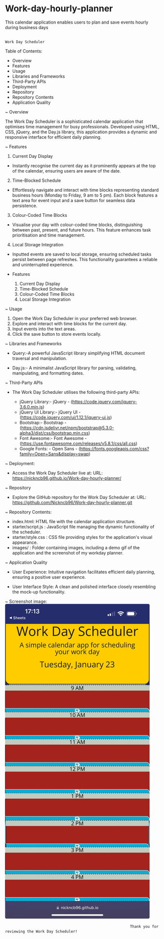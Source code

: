 # Work-day-hourly-planner
This calendar application enables users to plan and save events hourly during business days


                                                                       Work Day Scheduler

Table of Contents:

 - Overview
 - Features
 - Usage
 - Libraries and Frameworks
 - Third-Party APIs
 - Deployment
 - Repository
 - Repository Contents
 - Application Quality


~ Overview

The Work Day Scheduler is a sophisticated calendar application that optimises time management for busy professionals.
Developed using HTML, CSS, jQuery, and the Day.js library, this application provides a dynamic and responsive interface for efficient daily planning.

~ Features

 1. Current Day Display

 - Instantly recognise the current day as it prominently appears at the top of the calendar, ensuring users are aware of the date.

 2. Time-Blocked Schedule

 - Effortlessly navigate and interact with time blocks representing standard business hours (Monday to Friday, 9 am to 5 pm). Each block features a text area for event input and a save button for seamless data persistence.

 3. Colour-Coded Time Blocks

 - Visualise your day with colour-coded time blocks, distinguishing between past, present, and future hours. This feature enhances task prioritisation and time management.

 4. Local Storage Integration

 - Inputted events are saved to local storage, ensuring scheduled tasks persist between page refreshes. This functionality guarantees a reliable and uninterrupted experience.

- Features
  1. Current Day Display 
  2. Time-Blocked Schedule 
  3. Colour-Coded Time Blocks 
  4. Local Storage Integration 

~ Usage

 1. Open the Work Day Scheduler in your preferred web browser.
 2. Explore and interact with time blocks for the current day.
 3. Input events into the text areas.
 4. Click the save button to store events locally.


~ Libraries and Frameworks

  - Query:-A powerful JavaScript library simplifying HTML document traversal and manipulation.

  - Day.js:- A minimalist JavaScript library for parsing, validating, manipulating, and formatting dates.

~ Third-Party APIs

 - The Work Day Scheduler utilises the following third-party APIs:

   - jQuery Library:- jQuery - (https://code.jquery.com/jquery-3.6.0.min.js)
   - jQuery UI Library:- jQuery UI - (https://code.jquery.com/ui/1.12.1/jquery-ui.js)
   - Bootstrap:- Bootstrap - (https://cdn.jsdelivr.net/npm/bootstrap@5.3.0-alpha3/dist/css/bootstrap.min.css)
   - Font Awesome:- Font Awesome - (https://use.fontawesome.com/releases/v5.8.1/css/all.css)
   - Google Fonts: - Open Sans - (https://fonts.googleapis.com/css?family=Open+Sans&display=swap)

~ Deployment:
 - Access the Work Day Scheduler live at: URL: https://nickncb96.github.io/Work-day-hourly-planner/


~ Repository

 - Explore the GitHub repository for the Work Day Scheduler at: URL: https://github.com/Nickncb96/Work-day-hourly-planner.git

~ Repository Contents:

 -  index.html: HTML file with the calendar application structure.
 -  starter/script.js : JavaScript file managing the dynamic functionality of the scheduler.
 -  starter/style.css : CSS file providing styles for the application's visual appearance.
 -  images/ : Folder containing images, including a demo gif of the application and the screenshot of my workday planner.

~ Application Quality

 - User Experience: Intuitive navigation facilitates efficient daily planning, ensuring a positive user experience.

 - User Interface Style: A clean and polished interface closely resembling the mock-up functionality.


~ Screenshot image: ![Alt text](<images/Work Day Scheduler-screenshot.jpg>)


                                                             Thank you for reviewing the Work Day Scheduler! 
